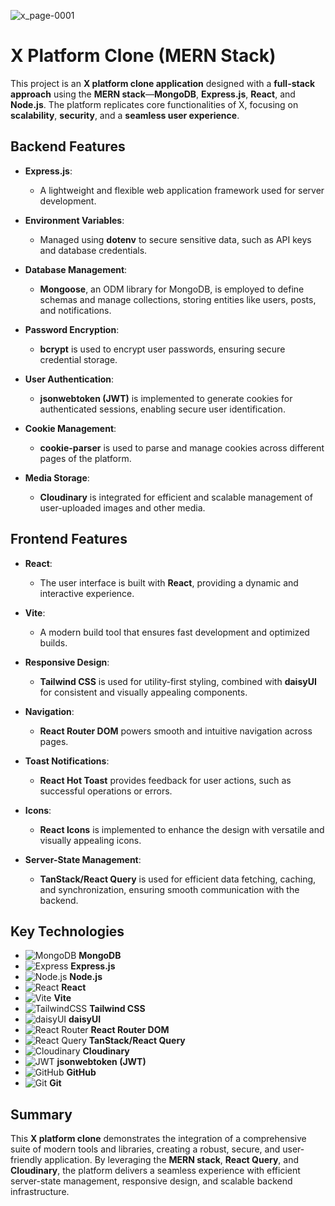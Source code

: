 ![x_page-0001](https://github.com/user-attachments/assets/187ccb22-8116-450a-a976-9c3cee467a86)


# X Platform Clone (MERN Stack)

This project is an **X platform clone application** designed with a **full-stack approach** using the **MERN stack**—**MongoDB**, **Express.js**, **React**, and **Node.js**. The platform replicates core functionalities of X, focusing on **scalability**, **security**, and a **seamless user experience**.

## Backend Features

- **Express.js**:  
  - A lightweight and flexible web application framework used for server development.
  
- **Environment Variables**:  
  - Managed using **dotenv** to secure sensitive data, such as API keys and database credentials.

- **Database Management**:  
  - **Mongoose**, an ODM library for MongoDB, is employed to define schemas and manage collections, storing entities like users, posts, and notifications.

- **Password Encryption**:  
  - **bcrypt** is used to encrypt user passwords, ensuring secure credential storage.

- **User Authentication**:  
  - **jsonwebtoken (JWT)** is implemented to generate cookies for authenticated sessions, enabling secure user identification.

- **Cookie Management**:  
  - **cookie-parser** is used to parse and manage cookies across different pages of the platform.

- **Media Storage**:  
  - **Cloudinary** is integrated for efficient and scalable management of user-uploaded images and other media.

## Frontend Features

- **React**:  
  - The user interface is built with **React**, providing a dynamic and interactive experience.

- **Vite**:  
  - A modern build tool that ensures fast development and optimized builds.

- **Responsive Design**:  
  - **Tailwind CSS** is used for utility-first styling, combined with **daisyUI** for consistent and visually appealing components.

- **Navigation**:  
  - **React Router DOM** powers smooth and intuitive navigation across pages.

- **Toast Notifications**:  
  - **React Hot Toast** provides feedback for user actions, such as successful operations or errors.

- **Icons**:  
  - **React Icons** is implemented to enhance the design with versatile and visually appealing icons.

- **Server-State Management**:  
  - **TanStack/React Query** is used for efficient data fetching, caching, and synchronization, ensuring smooth communication with the backend.

## Key Technologies

- ![MongoDB](https://img.shields.io/badge/-MongoDB-47A248?logo=mongodb&logoColor=white&style=flat) **MongoDB**  
- ![Express](https://img.shields.io/badge/-Express-000000?logo=express&logoColor=white&style=flat) **Express.js**  
- ![Node.js](https://img.shields.io/badge/-Node.js-339933?logo=node.js&logoColor=white&style=flat) **Node.js**  
- ![React](https://img.shields.io/badge/-React-61DAFB?logo=react&logoColor=black&style=flat) **React**  
- ![Vite](https://img.shields.io/badge/-Vite-646CFF?logo=vite&logoColor=white&style=flat) **Vite**  
- ![TailwindCSS](https://img.shields.io/badge/-Tailwind%20CSS-38B2AC?logo=tailwindcss&logoColor=white&style=flat) **Tailwind CSS**  
- ![daisyUI](https://img.shields.io/badge/-daisyUI-5A0FC8?logo=daisyui&logoColor=white&style=flat) **daisyUI**  
- ![React Router](https://img.shields.io/badge/-React%20Router-DCDCDC?logo=reactrouter&logoColor=black&style=flat) **React Router DOM**  
- ![React Query](https://img.shields.io/badge/-React%20Query-FF4154?logo=reactquery&logoColor=white&style=flat) **TanStack/React Query**  
- ![Cloudinary](https://img.shields.io/badge/-Cloudinary-3448C5?logo=cloudinary&logoColor=white&style=flat) **Cloudinary**  
- ![JWT](https://img.shields.io/badge/-JWT-000000?logo=jsonwebtokens&logoColor=white&style=flat) **jsonwebtoken (JWT)**  
- ![GitHub](https://img.shields.io/badge/-GitHub-181717?logo=github&logoColor=white&style=flat) **GitHub**  
- ![Git](https://img.shields.io/badge/-Git-F05032?logo=git&logoColor=white&style=flat) **Git**  

## Summary

This **X platform clone** demonstrates the integration of a comprehensive suite of modern tools and libraries, creating a robust, secure, and user-friendly application. By leveraging the **MERN stack**, **React Query**, and **Cloudinary**, the platform delivers a seamless experience with efficient server-state management, responsive design, and scalable backend infrastructure.
